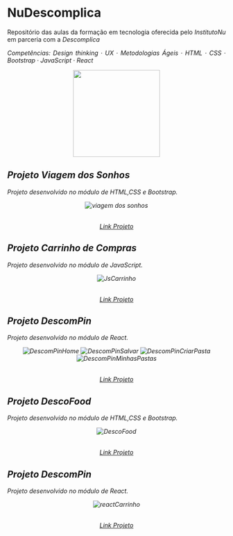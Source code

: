 # NuDescomplica
<p align="justify">Repositório das aulas da formação em tecnologia oferecida pelo <em>InstitutoNu</em> em parceria com a <em>Descomplica</em</p>
<p align="justify">
Competências: Design thinking · UX · Metodologias Ágeis · HTML · CSS · Bootstrap · JavaScript · React
</p>
  
<p float="left" align="center">
  <img height="200" src="https://github.com/diegorafaelvieira/NuDescomplica/assets/31875207/c839eae2-7c32-4256-bf57-95d15cf19354">
</p> 

  
## Projeto Viagem dos Sonhos
<p align="justify">Projeto desenvolvido no módulo de HTML,CSS e Bootstrap.</p>

<div align="center">
  
  ![viagem dos sonhos](https://github.com/diegorafaelvieira/NuDescomplica/assets/31875207/99de70d3-1894-4e20-883c-7435682d5b24)
</div>
  
<p align="center">
  <a align="center" href="https://64c5d2781ec6cc43e9a5318b--gleaming-sable-c3f7ac.netlify.app/" target="_blank"> <br>Link Projeto</a>
</p>





## Projeto Carrinho de Compras
<p align="justify">Projeto desenvolvido no módulo de JavaScript.</p>

<div align="center">
  
  ![JsCarrinho](https://github.com/diegorafaelvieira/NuDescomplica/assets/31875207/ceb707a5-cf90-4446-858e-6bc52ed5d97a)
</div>
  
<p align="center">
  <a align="center" href="https://64c5d2ce457ce74481868c80--benevolent-cascaron-725c9b.netlify.app/" target="_blank"> <br>Link Projeto</a>
</p>



## Projeto DescomPin
<p align="justify">Projeto desenvolvido no módulo de React.</p>

<div align="center">
  
  ![DescomPinHome](https://github.com/diegorafaelvieira/NuDescomplica/assets/31875207/885799fd-1e16-49cd-ba86-e6193a6046b5)
  ![DescomPinSalvar](https://github.com/diegorafaelvieira/NuDescomplica/assets/31875207/ff4d9621-771b-4d7c-8082-428d94bee2a7)
  ![DescomPinCriarPasta](https://github.com/diegorafaelvieira/NuDescomplica/assets/31875207/d4460528-9cd9-4f06-a3c7-4e1853338801)
  ![DescomPinMinhasPastas](https://github.com/diegorafaelvieira/NuDescomplica/assets/31875207/e9661c0f-a076-422d-953c-50d2aaa97d43)
</div>
  
<p align="center">
  <a align="center" href="https://descompin-psi.vercel.app/" target="_blank"> <br>Link Projeto</a>
</p>
  

## Projeto DescoFood
<p align="justify">Projeto desenvolvido no módulo de HTML,CSS e Bootstrap.</p>

<div align="center">
  
  ![DescoFood](https://github.com/diegorafaelvieira/NuDescomplica/assets/31875207/3e13c567-2700-45e7-8936-7f9d6e6bd17d) 
</div>
  
<p align="center">
  <a align="center" href="https://subtle-starlight-6e4456.netlify.app/" target="_blank"> <br>Link Projeto</a>  
</p>


## Projeto DescomPin
<p align="justify">Projeto desenvolvido no módulo de React.</p>

<div align="center">
  
  ![reactCarrinho](https://github.com/diegorafaelvieira/NuDescomplica/assets/31875207/37dc60ea-16c4-4c5b-a907-23650911026f)

</div>
  
<p align="center">
  <a align="center" href="https://nu-descomplica-black.vercel.app/" target="_blank"> <br>Link Projeto</a>
</p>
  

